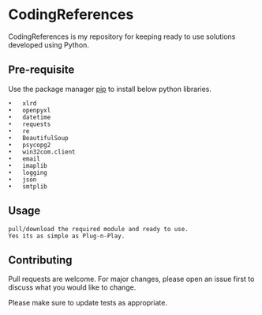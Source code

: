 # CodingReferences

CodingReferences is my repository for keeping ready to use solutions developed using Python.

## Pre-requisite

Use the package manager [pip](https://pip.pypa.io/en/stable/) to install below python libraries.

```
•	xlrd
•	openpyxl
•	datetime
•	requests
•	re
•	BeautifulSoup
•	psycopg2
•	win32com.client
•	email
•	imaplib
•	logging
•	json
•	smtplib

```

## Usage

```
pull/download the required module and ready to use.
Yes its as simple as Plug-n-Play.
```

## Contributing
Pull requests are welcome. For major changes, please open an issue first to discuss what you would like to change.

Please make sure to update tests as appropriate.
